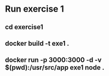 # Run exercise 1
## cd exercise1
## docker build -t exe1 .
## docker run -p 3000:3000 -d -v $(pwd):/usr/src/app exe1 node .
